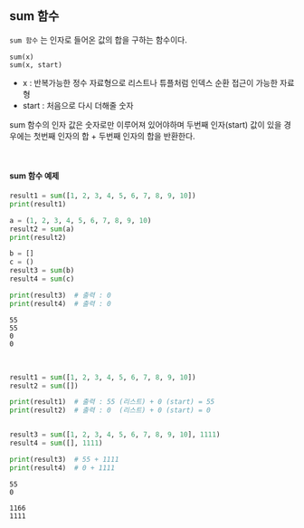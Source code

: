 
## sum 함수

`sum 함수` 는 인자로 들어온 값의 합을 구하는 함수이다.

```text
sum(x)
sum(x, start)
```

- x : 반복가능한 정수 자료형으로 리스트나 튜플처럼 인덱스 순환 접근이 가능한 자료형
- start : 처음으로 다시 더해줄 숫자
  
sum 함수의 인자 값은 숫자로만 이루어져 있어야하며 두번째 인자(start) 값이 있을 경우에는
첫번째 인자의 합 + 두번째 인자의 합을 반환한다.

<br>

#### sum 함수 예제

```python
result1 = sum([1, 2, 3, 4, 5, 6, 7, 8, 9, 10])
print(result1)  

a = (1, 2, 3, 4, 5, 6, 7, 8, 9, 10)
result2 = sum(a)
print(result2) 

b = []
c = ()
result3 = sum(b)
result4 = sum(c)

print(result3)  # 출력 : 0
print(result4)  # 출력 : 0
```
```text
55
55
0
0
```

<br>

```python
result1 = sum([1, 2, 3, 4, 5, 6, 7, 8, 9, 10])
result2 = sum([])

print(result1)  # 출력 : 55 (리스트) + 0 (start) = 55
print(result2)  # 출력 : 0  (리스트) + 0 (start) = 0


result3 = sum([1, 2, 3, 4, 5, 6, 7, 8, 9, 10], 1111)
result4 = sum([], 1111)

print(result3)  # 55 + 1111
print(result4)  # 0 + 1111
```
```text
55
0

1166
1111
```
